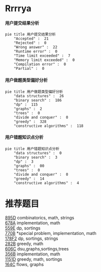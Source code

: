 # Rrrrya

<!-- tabs:start -->



#### **用户提交结果分析**

```mermaid
pie title 用户提交结果分析
    "Accepted" :  21
    "Rejected" :  0
    "Wrong answer" :  22
    "Runtime error" :  0
    "Time limit exceeded" :  7
    "Memory limit exceeded" :  0
    "Compilation error" :  0
    "Partial" :  0
```

#### **用户做题类型偏好分析**

```mermaid
pie title 用户做题类型偏好分析
    "data structures" :  26
    "binary search" :  186
    "dp" :  115
    "graphs" :  2
    "trees" :  0
    "divide and conquer" :  0
    "greedy" :  328
    "constructive algorithms" :  118
```
#### **用户错题知识点分析**

```mermaid
pie title 用户错题知识点分析
    "data structures" :  0
    "binary search" :  3
    "dp" :  3
    "graphs" :  00
    "trees" :  0
    "divide and conquer" :  0
    "greedy" :  14
    "constructive algorithms" :  4
```



<!-- tabs:end -->
# 推荐题目
[895D](https://codeforces.com/contest/895/problem/D)		combinatorics,
                        math,
                        strings		  
[678A](https://codeforces.com/contest/678/problem/A)		implementation,
                        math		  
[559E](https://codeforces.com/contest/559/problem/E)		dp,
                        sortings		  
[770B](https://codeforces.com/contest/770/problem/B)		*special problem,
                        implementation,
                        math		  
[178F2](https://codeforces.com/contest/178F/problem/2)		dp,
                        sortings,
                        strings		  
[282B](https://codeforces.com/contest/282/problem/B)		greedy,
                        math		  
[606C](https://codeforces.com/contest/606/problem/C)		dsu,graphs,sortings,trees		  
[356B](https://codeforces.com/contest/356/problem/B)		implementation,
                        math		  
[1151D](https://codeforces.com/contest/1151/problem/D)		greedy,
                        math,
                        sortings		  
[164C](https://codeforces.com/contest/164/problem/C)		flows,
                        graphs		  
